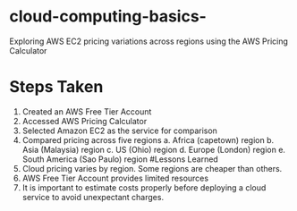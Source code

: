 # cloud-computing-basics-
Exploring AWS EC2 pricing variations across regions using the AWS Pricing Calculator
# Steps Taken
1. Created an AWS Free Tier Account
2. Accessed AWS Pricing Calculator
3. Selected Amazon EC2 as the service for comparison
4. Compared pricing across five regions
a. Africa (capetown) region
b. Asia (Malaysia) region
c. US (Ohio) region
d. Europe (London) region
e. South America (Sao Paulo) region
#Lessons Learned
1. Cloud pricing varies by region. Some regions are cheaper than others.
2. AWS Free Tier Account provides limited resources
3. It is important to estimate costs properly before deploying a cloud service to avoid unexpectant charges. 
